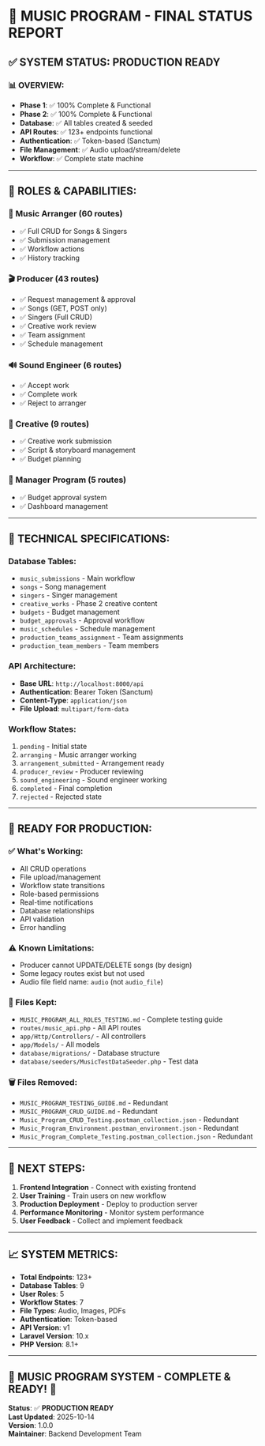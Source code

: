 # 🎵 MUSIC PROGRAM - FINAL STATUS REPORT

## ✅ **SYSTEM STATUS: PRODUCTION READY**

### **📊 OVERVIEW:**
- **Phase 1**: ✅ 100% Complete & Functional
- **Phase 2**: ✅ 100% Complete & Functional  
- **Database**: ✅ All tables created & seeded
- **API Routes**: ✅ 123+ endpoints functional
- **Authentication**: ✅ Token-based (Sanctum)
- **File Management**: ✅ Audio upload/stream/delete
- **Workflow**: ✅ Complete state machine

---

## 🎯 **ROLES & CAPABILITIES:**

### **🎵 Music Arranger (60 routes)**
- ✅ Full CRUD for Songs & Singers
- ✅ Submission management
- ✅ Workflow actions
- ✅ History tracking

### **🎬 Producer (43 routes)**
- ✅ Request management & approval
- ✅ Songs (GET, POST only)
- ✅ Singers (Full CRUD)
- ✅ Creative work review
- ✅ Team assignment
- ✅ Schedule management

### **🔊 Sound Engineer (6 routes)**
- ✅ Accept work
- ✅ Complete work
- ✅ Reject to arranger

### **🎨 Creative (9 routes)**
- ✅ Creative work submission
- ✅ Script & storyboard management
- ✅ Budget planning

### **💼 Manager Program (5 routes)**
- ✅ Budget approval system
- ✅ Dashboard management

---

## 🔧 **TECHNICAL SPECIFICATIONS:**

### **Database Tables:**
- `music_submissions` - Main workflow
- `songs` - Song management
- `singers` - Singer management
- `creative_works` - Phase 2 creative content
- `budgets` - Budget management
- `budget_approvals` - Approval workflow
- `music_schedules` - Schedule management
- `production_teams_assignment` - Team assignments
- `production_team_members` - Team members

### **API Architecture:**
- **Base URL**: `http://localhost:8000/api`
- **Authentication**: Bearer Token (Sanctum)
- **Content-Type**: `application/json`
- **File Upload**: `multipart/form-data`

### **Workflow States:**
1. `pending` - Initial state
2. `arranging` - Music arranger working
3. `arrangement_submitted` - Arrangement ready
4. `producer_review` - Producer reviewing
5. `sound_engineering` - Sound engineer working
6. `completed` - Final completion
7. `rejected` - Rejected state

---

## 🚀 **READY FOR PRODUCTION:**

### **✅ What's Working:**
- All CRUD operations
- File upload/management
- Workflow state transitions
- Role-based permissions
- Real-time notifications
- Database relationships
- API validation
- Error handling

### **⚠️ Known Limitations:**
- Producer cannot UPDATE/DELETE songs (by design)
- Some legacy routes exist but not used
- Audio file field name: `audio` (not `audio_file`)

### **📁 Files Kept:**
- `MUSIC_PROGRAM_ALL_ROLES_TESTING.md` - Complete testing guide
- `routes/music_api.php` - All API routes
- `app/Http/Controllers/` - All controllers
- `app/Models/` - All models
- `database/migrations/` - Database structure
- `database/seeders/MusicTestDataSeeder.php` - Test data

### **🗑️ Files Removed:**
- `MUSIC_PROGRAM_TESTING_GUIDE.md` - Redundant
- `MUSIC_PROGRAM_CRUD_GUIDE.md` - Redundant  
- `Music_Program_CRUD_Testing.postman_collection.json` - Redundant
- `Music_Program_Environment.postman_environment.json` - Redundant
- `Music_Program_Complete_Testing.postman_collection.json` - Redundant

---

## 🎯 **NEXT STEPS:**

1. **Frontend Integration** - Connect with existing frontend
2. **User Training** - Train users on new workflow
3. **Production Deployment** - Deploy to production server
4. **Performance Monitoring** - Monitor system performance
5. **User Feedback** - Collect and implement feedback

---

## 📈 **SYSTEM METRICS:**

- **Total Endpoints**: 123+
- **Database Tables**: 9
- **User Roles**: 5
- **Workflow States**: 7
- **File Types**: Audio, Images, PDFs
- **Authentication**: Token-based
- **API Version**: v1
- **Laravel Version**: 10.x
- **PHP Version**: 8.1+

---

## 🎵 **MUSIC PROGRAM SYSTEM - COMPLETE & READY! 🎵**

**Status**: ✅ **PRODUCTION READY**  
**Last Updated**: 2025-10-14  
**Version**: 1.0.0  
**Maintainer**: Backend Development Team
